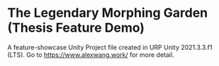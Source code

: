 # The Legendary Morphing Garden (Thesis Feature Demo)
A feature-showcase Unity Project file created in URP Unity 2021.3.3.f1 (LTS).
Go to https://www.alexwang.work/ for more detail.
